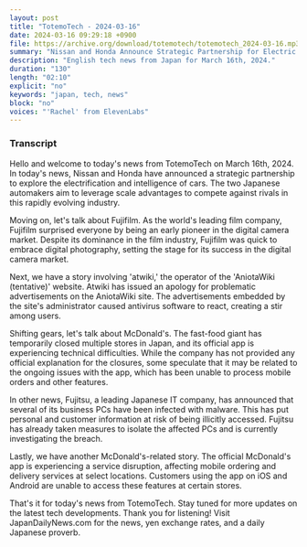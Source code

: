 ```yaml
---
layout: post
title: "TotemoTech - 2024-03-16"
date: 2024-03-16 09:29:18 +0900
file: https://archive.org/download/totemotech/totemotech_2024-03-16.mp3
summary: "Nissan and Honda Announce Strategic Partnership for Electric and Intelligent Vehicles | Fujifilm Celebrates 90th Anniversary with Early Entry into Digital Cameras, & more…"
description: "English tech news from Japan for March 16th, 2024."
duration: "130"
length: "02:10"
explicit: "no"
keywords: "japan, tech, news"
block: "no"
voices: "'Rachel' from ElevenLabs"
---
```


### Transcript

Hello and welcome to today's news from TotemoTech on March 16th, 2024. In today's news, Nissan and Honda have announced a strategic partnership to explore the electrification and intelligence of cars. The two Japanese automakers aim to leverage scale advantages to compete against rivals in this rapidly evolving industry.

Moving on, let's talk about Fujifilm. As the world's leading film company, Fujifilm surprised everyone by being an early pioneer in the digital camera market. Despite its dominance in the film industry, Fujifilm was quick to embrace digital photography, setting the stage for its success in the digital camera market.

Next, we have a story involving 'atwiki,' the operator of the 'AniotaWiki (tentative)' website. Atwiki has issued an apology for problematic advertisements on the AniotaWiki site. The advertisements embedded by the site's administrator caused antivirus software to react, creating a stir among users.

Shifting gears, let's talk about McDonald's. The fast-food giant has temporarily closed multiple stores in Japan, and its official app is experiencing technical difficulties. While the company has not provided any official explanation for the closures, some speculate that it may be related to the ongoing issues with the app, which has been unable to process mobile orders and other features.

In other news, Fujitsu, a leading Japanese IT company, has announced that several of its business PCs have been infected with malware. This has put personal and customer information at risk of being illicitly accessed. Fujitsu has already taken measures to isolate the affected PCs and is currently investigating the breach.

Lastly, we have another McDonald's-related story. The official McDonald's app is experiencing a service disruption, affecting mobile ordering and delivery services at select locations. Customers using the app on iOS and Android are unable to access these features at certain stores.

That's it for today's news from TotemoTech. Stay tuned for more updates on the latest tech developments. Thank you for listening!   Visit JapanDailyNews.com for the news, yen exchange rates, and a daily Japanese proverb.
